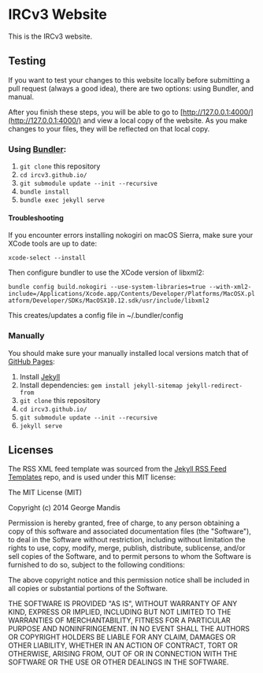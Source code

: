 # IRCv3 Website

This is the IRCv3 website.

## Testing

If you want to test your changes to this website locally before submitting a pull request (always a good idea), there are two options: using Bundler, and manual.

After you finish these steps, you will be able to go to [http://127.0.0.1:4000/](http://127.0.0.1:4000/) and view a local copy of the website. As you make changes to your files, they will be reflected on that local copy.

### Using [Bundler](https://bundler.io/):

1. `git clone` this repository
2. `cd ircv3.github.io/`
3. `git submodule update --init --recursive`
4. `bundle install`
5. `bundle exec jekyll serve`

#### Troubleshooting

If you encounter errors installing nokogiri on macOS Sierra, make sure your XCode tools are up to date:

`xcode-select --install`

Then configure bundler to use the XCode version of libxml2:

`bundle config build.nokogiri --use-system-libraries=true --with-xml2-include=/Applications/Xcode.app/Contents/Developer/Platforms/MacOSX.platform/Developer/SDKs/MacOSX10.12.sdk/usr/include/libxml2`

This creates/updates a config file in ~/.bundler/config


### Manually

You should make sure your manually installed local versions match that of [GitHub Pages](https://pages.github.com/versions/):

1. Install [Jekyll](https://jekyllrb.com/)
2. Install dependencies: `gem install jekyll-sitemap jekyll-redirect-from`
3. `git clone` this repository
4. `cd ircv3.github.io/`
5. `git submodule update --init --recursive`
6. `jekyll serve`

## Licenses

The RSS XML feed template was sourced from the [Jekyll RSS Feed Templates](https://github.com/snaptortoise/jekyll-rss-feeds) repo, and is used under this MIT license:

The MIT License (MIT)

Copyright (c) 2014 George Mandis

Permission is hereby granted, free of charge, to any person obtaining a copy
of this software and associated documentation files (the "Software"), to deal
in the Software without restriction, including without limitation the rights
to use, copy, modify, merge, publish, distribute, sublicense, and/or sell
copies of the Software, and to permit persons to whom the Software is
furnished to do so, subject to the following conditions:

The above copyright notice and this permission notice shall be included in all
copies or substantial portions of the Software.

THE SOFTWARE IS PROVIDED "AS IS", WITHOUT WARRANTY OF ANY KIND, EXPRESS OR
IMPLIED, INCLUDING BUT NOT LIMITED TO THE WARRANTIES OF MERCHANTABILITY,
FITNESS FOR A PARTICULAR PURPOSE AND NONINFRINGEMENT. IN NO EVENT SHALL THE
AUTHORS OR COPYRIGHT HOLDERS BE LIABLE FOR ANY CLAIM, DAMAGES OR OTHER
LIABILITY, WHETHER IN AN ACTION OF CONTRACT, TORT OR OTHERWISE, ARISING FROM,
OUT OF OR IN CONNECTION WITH THE SOFTWARE OR THE USE OR OTHER DEALINGS IN THE
SOFTWARE.
